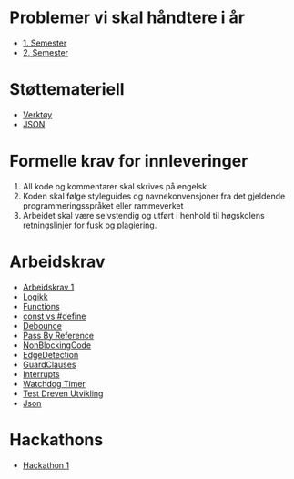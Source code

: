 # Problemer vi skal håndtere i år

- [1. Semester](software-engineering-problems.md)
- [2. Semester](software-engineering-problems.md)

# Støttemateriell

- [Verktøy](doc/tools/README.md)
- [JSON](doc/json/README.md)

# Formelle krav for innleveringer

1. All kode og kommentarer skal skrives på engelsk
1. Koden skal følge styleguides og navnekonvensjoner fra det gjeldende programmeringsspråket eller rammeverket
1. Arbeidet skal være selvstendig og utført i henhold til høgskolens [retningslinjer for fusk og plagiering](https://i.ntnu.no/oppgaveskriving/plagiering).

# Arbeidskrav

- [Arbeidskrav 1](Exercises/1/Exercises/README.md)
- [Logikk](Exercises/Logic/README.md)
- [Functions](Exercises/Functions/README.md)
- [const vs #define](Exercises/ConstVsDefine/README.md)
- [Debounce](Exercises/Debounce/README.md)
- [Pass By Reference](Exercises/PassByReference/README.md)
- [NonBlockingCode](Exercises/NonBlockingCode/README.md)
- [EdgeDetection](Exercises/EdgeDetection/README.md)
- [GuardClauses](Exercises/GuardClauses/README.md)
- [Interrupts](Exercises/Interrupts/README.md)
- [Watchdog Timer](Exercises/WatchdogTimer/README.md)
- [Test Dreven Utvikling](Exercises/Tests/README.md)
- [Json](Exercises/Json/README.md)

# Hackathons

- [Hackathon 1](Hackathons/1/Exercises/README.md)

